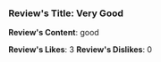 ### Review's Title: Very Good

**Review's Content**:
good

**Review's Likes**: 3
**Review's Dislikes**: 0
